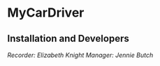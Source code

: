 # MyCarDriver
## Installation and Developers













*Recorder: Elizabeth Knight*
*Manager: Jennie Butch*
